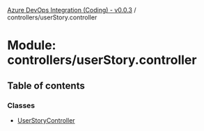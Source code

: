 [Azure DevOps Integration (Coding) - v0.0.3](../README.md) / controllers/userStory.controller

# Module: controllers/userStory.controller

## Table of contents

### Classes

- [UserStoryController](../classes/controllers_userStory_controller.UserStoryController.md)
